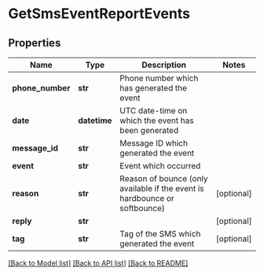 # GetSmsEventReportEvents

## Properties
Name | Type | Description | Notes
------------ | ------------- | ------------- | -------------
**phone_number** | **str** | Phone number which has generated the event | 
**date** | **datetime** | UTC date-time on which the event has been generated | 
**message_id** | **str** | Message ID which generated the event | 
**event** | **str** | Event which occurred | 
**reason** | **str** | Reason of bounce (only available if the event is hardbounce or softbounce) | [optional] 
**reply** | **str** |  | [optional] 
**tag** | **str** | Tag of the SMS which generated the event | [optional] 

[[Back to Model list]](../README.md#documentation-for-models) [[Back to API list]](../README.md#documentation-for-api-endpoints) [[Back to README]](../README.md)


